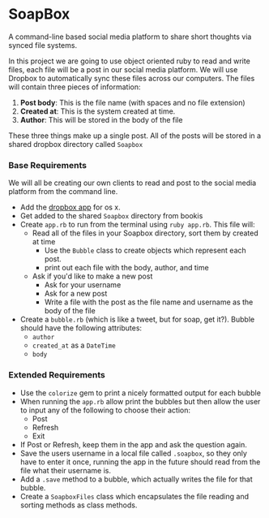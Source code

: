 # SoapBox

A command-line based social media platform to share short thoughts via synced file systems.

In this project we are going to use object oriented ruby to read and write files, each file will be a post in our social media platform. We will use Dropbox to automatically sync these files across our computers. The files will contain three pieces of information:

1. **Post body**: This is the file name (with spaces and no file extension)
2. **Created at**: This is the system created at time.
3. **Author**: This will be stored in the body of the file

These three things make up a single post. All of the posts will be stored in a shared dropbox directory called `Soapbox`

### Base Requirements

We will all be creating our own clients to read and post to the social media platform from the command line.

- Add the [dropbox app](https://www.dropbox.com/downloading?os=mac) for os x.
- Get added to the shared `Soapbox` directory from bookis
- Create `app.rb` to run from the terminal using `ruby app.rb`. This file will:
  - Read all of the files in your Soapbox directory, sort them by created at time
    - Use the `Bubble` class to create objects which represent each post.
    - print out each file with the body, author, and time
  - Ask if you'd like to make a new post
    - Ask for your username
    - Ask for a new post
    - Write a file with the post as the file name and username as the body of the file
- Create a `bubble.rb` (which is like a tweet, but for soap, get it?). Bubble should have the following attributes:
  - `author`
  - `created_at` as a `DateTime`
  - `body`

### Extended Requirements

- Use the `colorize` gem to print a nicely formatted output for each bubble
- When running the `app.rb` allow print the bubbles but then allow the user to input any of the following to choose their action:
  - Post
  - Refresh
  - Exit
- If Post or Refresh, keep them in the app and ask the question again.
- Save the users username in a local file called `.soapbox`, so they only have to enter it once, running the app in the future should read from the file what their username is.
- Add a `.save` method to a bubble, which actually writes the file for that bubble.
- Create a `SoapboxFiles` class which encapsulates the file reading and sorting methods as class methods.
